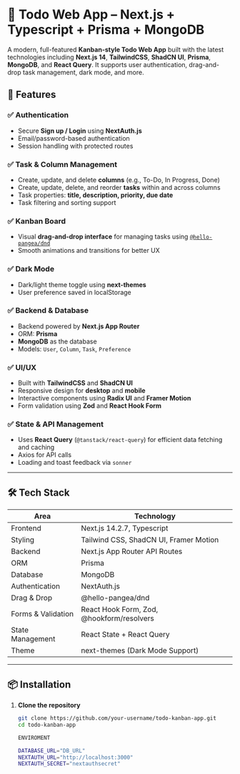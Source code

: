 # 📝 Todo Web App – Next.js + Typescript + Prisma + MongoDB

A modern, full-featured **Kanban-style Todo Web App** built with the latest technologies including **Next.js 14**, **TailwindCSS**, **ShadCN UI**, **Prisma**, **MongoDB**, and **React Query**. It supports user authentication, drag-and-drop task management, dark mode, and more.

## 🚀 Features

### ✅ Authentication
- Secure **Sign up / Login** using **NextAuth.js**
- Email/password-based authentication
- Session handling with protected routes

### ✅ Task & Column Management
- Create, update, and delete **columns** (e.g., To-Do, In Progress, Done)
- Create, update, delete, and reorder **tasks** within and across columns
- Task properties: **title, description, priority, due date**
- Task filtering and sorting support

### ✅ Kanban Board
- Visual **drag-and-drop interface** for managing tasks using [`@hello-pangea/dnd`](https://www.npmjs.com/package/@hello-pangea/dnd)
- Smooth animations and transitions for better UX

### ✅ Dark Mode
- Dark/light theme toggle using **next-themes**
- User preference saved in localStorage

### ✅ Backend & Database
- Backend powered by **Next.js App Router**
- ORM: **Prisma**
- **MongoDB** as the database
- Models: `User`, `Column`, `Task`, `Preference`

### ✅ UI/UX
- Built with **TailwindCSS** and **ShadCN UI**
- Responsive design for **desktop** and **mobile**
- Interactive components using **Radix UI** and **Framer Motion**
- Form validation using **Zod** and **React Hook Form**

### ✅ State & API Management
- Uses **React Query** (`@tanstack/react-query`) for efficient data fetching and caching
- Axios for API calls
- Loading and toast feedback via `sonner`

---

## 🛠️ Tech Stack

| Area              | Technology                                      |
|-------------------|-------------------------------------------------|
| Frontend          | Next.js 14.2.7, Typescript                      |
| Styling           | Tailwind CSS, ShadCN UI, Framer Motion          |
| Backend           | Next.js App Router API Routes                   |
| ORM               | Prisma                                          |
| Database          | MongoDB                                         |
| Authentication    | NextAuth.js                                     |
| Drag & Drop       | @hello-pangea/dnd                               |
| Forms & Validation| React Hook Form, Zod, @hookform/resolvers       |
| State Management  | React State + React Query                       |
| Theme             | next-themes (Dark Mode Support)                 |

---

## 📦 Installation

1. **Clone the repository**
   ```bash
   git clone https://github.com/your-username/todo-kanban-app.git
   cd todo-kanban-app

   ENVIROMENT

   DATABASE_URL="DB_URL"
   NEXTAUTH_URL="http://localhost:3000"
   NEXTAUTH_SECRET="nextauthsecret"
